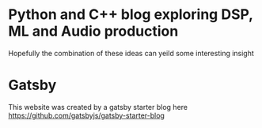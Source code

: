 # Python and C++ blog exploring DSP, ML and Audio production
Hopefully the combination of these ideas can yeild some interesting insight

# Gatsby
This website was created by a gatsby starter blog here
https://github.com/gatsbyjs/gatsby-starter-blog

